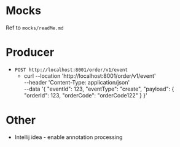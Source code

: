 # Mocks
Ref to `mocks/readMe.md`

# Producer
- `POST http://localhost:8001/order/v1/event`
  - curl --location 'http://localhost:8001/order/v1/event' \
    --header 'Content-Type: application/json' \
    --data '{
    "eventId": 123,
    "eventType": "create",
    "payload": {
    "orderId": 123,
    "orderCode": "orderCode122"
    }
    }'


# Other
 - Intellij idea - enable annotation processing

